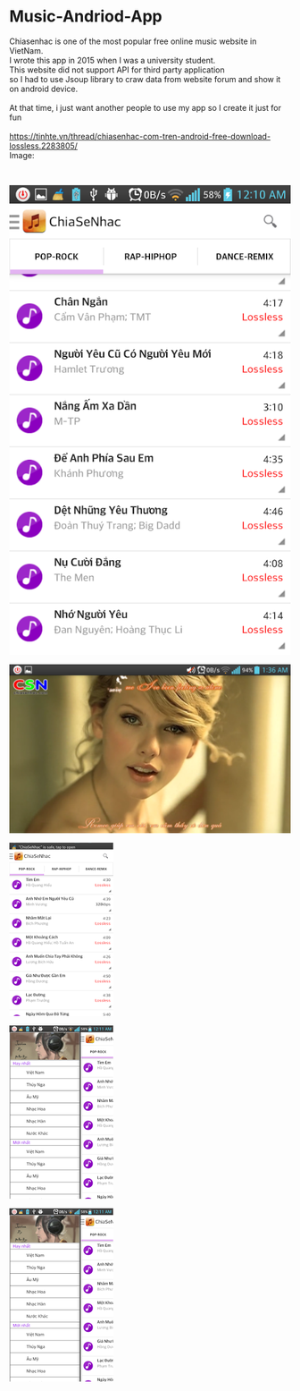 # Music-Andriod-App

Chiasenhac is one of the most popular free online music website in VietNam.<br/>
I wrote this app in 2015 when I was a university student.<br/>
This website did not support API for third party application<br/>
so I had to use Jsoup library to craw data from website forum and show it on android device.<br/>
<br/>
At that time, i just want another people to use my app so I create it just for fun<br/>
<br/>
https://tinhte.vn/thread/chiasenhac-com-tren-android-free-download-lossless.2283805/
<br/>
Image:<br/>

<br/>

![alt text](https://github.com/dohai2105/Music-Andriod-App/blob/main/bg/anh1.png)

![alt text](https://github.com/dohai2105/Music-Andriod-App/blob/main/bg/anh2.png)

![alt text](https://github.com/dohai2105/Music-Andriod-App/blob/main/bg/anh3.jpg)

![alt text](https://github.com/dohai2105/Music-Andriod-App/blob/main/bg/anh4.jpg)

![alt text](https://github.com/dohai2105/Music-Andriod-App/blob/main/bg/anh5.jpg)
